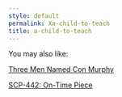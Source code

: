 ```yaml
---
style: default
permalink: Xa-child-to-teach
title: a-child-to-teach
---
```

You may also like:

[Three Men Named Con Murphy](http://scp-wiki.net/three-men-named-con-murphy)

[SCP-442: On-Time Piece](http://scp-wiki.net/scp-442)
